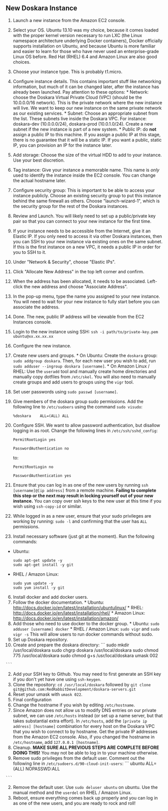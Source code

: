 ## New Doskara Instance

1. Launch a new instance from the Amazon EC2 console.
  1. Select your OS. Ubuntu 13.10 was my choice, because it comes loaded with the proper kernel version necessary to run LXC (the Linux namespace architecture underlying Docker containers), Docker officially supports installation on Ubuntu, and because Ubuntu is more familiar and easier to learn for those who have never used an enterprise-grade Linux OS before. Red Hat (RHEL) 6.4 and Amazon Linux are also good choices.
  2. Choose your instance type. This is probably t1.micro.
  3. Configure instance details. This contains important stuff like networking information, but much of it can be changed later, after the instance has already been launched. Pay attention to these options:
    * Network: choose the Doskara Virtual Private Cloud (VPC) (should be the 10.0.0.0/16 network). This is the private network where the new instance will live. We want to keep our new instance on the same private network as our existing services.
    * Subnet: Choose an appropriate subnet from the list. These subnets live inside the Doskara VPC. For instance: doskara-dev (10.0.0.0/24), doskara-prod (10.0.1.0/24). Create a new subnet if the new instance is part of a new system.
    * Public IP: do **not** assign a public IP to this machine. If you assign a public IP at this stage, there is no guarantee that it will be a static IP. If you want a public, static IP, you can provision an IP for the instance later.
  4. Add storage: Choose the size of the virtual HDD to add to your instance. Use your best discretion. 
  5. Tag instance: Give your instance a memorable name. This name is *only* used to identify the instance inside the EC2 console. You can change the actual hostname later.
  6. Configure security group: This is important to be able to access your instance publicly. Choose an existing security group to put this instance behind the same firewall as others. Choose "launch-wizard-1", which is the security group for the rest of the Doskara instances.
  7. Review and Launch. You will likely need to set up a public/private key pair so that you can connect to your new instance for the first time.
2. If your instance needs to be accessible from the Internet, give it an Elastic IP. If you only need to access it via other Doskara instances, then you can SSH to your new instance via existing ones on the same subnet. If this is the first instance on a new VPC, it needs a public IP in order for you to SSH to it.
  1. Under "Network & Security", choose "Elastic IPs".
  2. Click "Allocate New Address" in the top left corner and confirm.
  3. When the address has been allocated, it needs to be associated. Left-click the new address and choose "Associate Address".
  4. In the pop-up menu, type the name you assigned to your new instance. You will need to wait for your new instance to fully start before you can associate the address.
  5. Done. The new, public IP address will be viewable from the EC2 Instances console.

3. Login to the new instance using SSH: `ssh -i path/to/private-key.pem ubuntu@xx.xx.xx.xx`
4. Configure the new instance.
  1. Create new users and groups.
    * On Ubuntu: Create the `doskara` group: `sudo addgroup doskara`. Then, for each new user you wish to add, run `sudo adduser --ingroup doskara [username]`.
    * On Amazon Linux / RHEL: Use the `useradd` tool and manually create home directories and manually copy dotfiles from `/etc/skel`. You will also need to manually create groups and add users to groups using the `vigr` tool.
  2. Set user passwords using `sudo passwd [username]`.
  3. Give members of the doskara group sudo permissions. Add the following line to `/etc/sudoers` using the command `sudo visudo`:
     ``` 
     %doskara    ALL=(ALL) ALL

     ```
  4. Configure SSH. We want to allow password authentication, but disallow logging in as root. Change the following lines in `/etc/ssh/sshd_config`:
     ```
     PermitRootLogin yes
     
     PasswordAuthentication no
     ```
     to:
     ```
     PermitRootLogin no
     
     PasswordAuthentication yes
     ```
  5. Ensure that you can log in as one of the new users by running `ssh [username]@[ip address]` from a remote machine. **Failing to complete this step or the next may result in locking yourself out of your new instance.** You can copy over ssh keys to the new user at this time if you wish using `ssh-copy-id` or similar.
  6. While logged in as a new user, ensure that your sudo privileges are working by running: `sudo -l` and confirming that the user has `ALL` permissions.
5. Install necessary software (just git at the moment). Run the following commands: 
  * Ubuntu:
    ```
    sudo apt-get update -y
    sudo apt-get install -y git

    ```
  * RHEL / Amazon Linux:
    ```
    sudo yum update -y
    sudo yum install -y git

    ```
6. Install docker and add docker users.
  1. Follow the docker documentation.
    * Ubuntu: http://docs.docker.io/en/latest/installation/ubuntulinux/
    * RHEL: http://docs.docker.io/en/latest/installation/rhel/
    * Amazon Linux: http://docs.docker.io/en/latest/installation/amazon/
  2. Add those who need to use docker to the docker group.
    * Ubuntu: `sudo adduser [username] docker`
    * RHEL / Amazon Linux: `sudo vigr` and `sudo vigr -s`
    This will allow users to run docker commands without sudo.
7. Set up Doskara repository.
  1. Create and prepare the doskara directory:
    ```
    sudo mkdir /usr/local/doskara
    sudo chgrp doskara /usr/local/doskara
    sudo chmod 775 /usr/local/doskara
    sudo chmod g+s /usr/local/doskara
    umask 002

    ```
  2. Add your SSH key to Github. You may need to first generate an SSH key if you don't yet have one using `ssh-keygen`. 
  3. Clone the repository: `cd /usr/local/doskara` followed by `git clone git@github.com:RedRabbitDevelopment/doskara-servers.git`
  4. Reset your umask with `umask 022`.
8. Final configuration
  1. Change the hostname if you wish by editing `/etc/hostname`.
  2. Since Amazon does not allow us to modify DNS entries on our private subnet, we can use `/etc/hosts` instead (or set up a name server, but that takes substantial extra effort). In `/etc/hosts`, add the `[private ip address] [hostname]` combination for every host on the Doskara VPC that you wish to connect to by hostname. Get the private IP addresses from the Amazon EC2 console. Also, if you changed the hostname in `/etc/hostname`, add `127.0.0.1 [hostname]`.
9. Cleanup. **MAKE SURE ALL PREVIOUS STEPS ARE COMPLETE BEFORE DOING THIS!** You may not be able to log in to your machine otherwise.
  1. Remove sudo privileges from the default user. Comment out the following line in `/etc/sudoers.d/90-cloud-init-users`:
    ```
    ubuntu ALL=(ALL) NOPASSWD:ALL

    ```
  2. Remove the default user. Use `sudo deluser ubuntu` on ubuntu. Use the manual method and the `userdel` on RHEL / Amazon Linux.
10. Reboot, ensure everything comes back up properly and you can log in as one of the new users, and you are ready to rock and roll!
